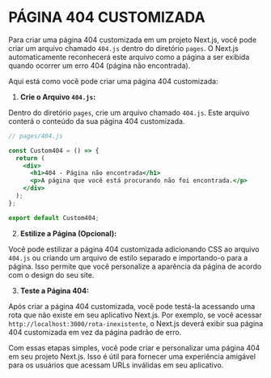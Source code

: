 # PÁGINA 404 CUSTOMIZADA
Para criar uma página 404 customizada em um projeto Next.js, você pode criar um arquivo chamado `404.js` dentro do diretório `pages`. O Next.js automaticamente reconhecerá este arquivo como a página a ser exibida quando ocorrer um erro 404 (página não encontrada).

Aqui está como você pode criar uma página 404 customizada:

1. **Crie o Arquivo `404.js`:**

Dentro do diretório `pages`, crie um arquivo chamado `404.js`. Este arquivo conterá o conteúdo da sua página 404 customizada.

```jsx
// pages/404.js

const Custom404 = () => {
  return (
    <div>
      <h1>404 - Página não encontrada</h1>
      <p>A página que você está procurando não foi encontrada.</p>
    </div>
  );
};

export default Custom404;
```

2. **Estilize a Página (Opcional):**

Você pode estilizar a página 404 customizada adicionando CSS ao arquivo `404.js` ou criando um arquivo de estilo separado e importando-o para a página. Isso permite que você personalize a aparência da página de acordo com o design do seu site.

3. **Teste a Página 404:**

Após criar a página 404 customizada, você pode testá-la acessando uma rota que não existe em seu aplicativo Next.js. Por exemplo, se você acessar `http://localhost:3000/rota-inexistente`, o Next.js deverá exibir sua página 404 customizada em vez da página padrão de erro.

Com essas etapas simples, você pode criar e personalizar uma página 404 em seu projeto Next.js. Isso é útil para fornecer uma experiência amigável para os usuários que acessam URLs inválidas em seu aplicativo. 